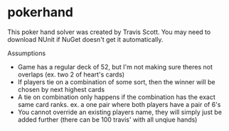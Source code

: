 # pokerhand

This poker hand solver was created by Travis Scott.  You may need to download NUnit if NuGet doesn't get it automatically.

Assumptions
  - Game has a regular deck of 52, but I'm not making sure theres not overlaps (ex. two 2 of heart's cards)
  - If players tie on a combination of some sort, then the winner will be chosen by next highest cards
  - A tie on combination only happens if the combination has the exact same card ranks.  ex. a one pair where both players have a pair of 6's
  - You cannot override an existing players name, they will simply just be added further (there can be 100 travis' with all unqiue hands)
